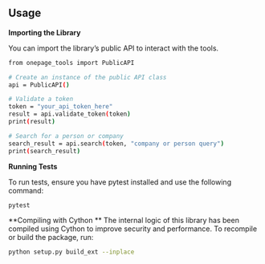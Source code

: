 ## Usage

**Importing the Library**

You can import the library’s public API to interact with the tools.

```bash
from onepage_tools import PublicAPI

# Create an instance of the public API class
api = PublicAPI()

# Validate a token
token = "your_api_token_here"
result = api.validate_token(token)
print(result)

# Search for a person or company
search_result = api.search(token, "company or person query")
print(search_result)
```

**Running Tests**

To run tests, ensure you have pytest installed and use the following command:
```bash
pytest
```

**Compiling with Cython **
The internal logic of this library has been compiled using Cython to improve security and performance. To recompile or build the package, run:
```bash
python setup.py build_ext --inplace
```